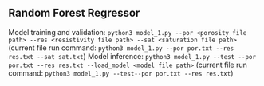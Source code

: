 ## Random Forest Regressor

Model training and validation: ```python3 model_1.py --por <porosity file path> --res <resistivity file path> --sat <saturation file path>```
(current file run command: ```python3 model_1.py --por por.txt --res res.txt --sat sat.txt```)
Model inference: ```python3 model_1.py --test --por por.txt --res res.txt --load_model <model file path>``` 
(current file run command: ```python3 model_1.py --test--por por.txt --res res.txt```)
